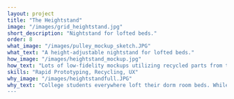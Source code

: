 ```yaml
---
layout: project
title: "The Heightstand"
image: "/images/grid_heightstand.jpg"
short_description: "Nightstand for lofted beds."
order: 8
what_image: "/images/pulley_mockup_sketch.JPG"
what_text: "A height-adjustable nightstand for lofted beds."
how_image: "/images/heightstand_mockup.jpg"
how_text: "Lots of low-fidelity mockups utilizing recycled parts from the Shop, and testing concepts even if we weren't one hundred percent sure how they worked. For example, our 'pulley' system, made from PLA spools, rope, and sandpaper, may not have been the most traditional setup but it worked well enough to test."
skills: "Rapid Prototyping, Recycling, UX"
why_image: "/images/heightstandfull.JPG"
why_text: "College students everywhere loft their dorm room beds. While this is an excellent method for making space, it almost always comes at the loss of a typical nightstand experience. The classic bedside table for your phone, water, glasses, and whatever else you may need at night is no longer an option. Plus, you'll need those things when you're out of bed too. The Heightstand offers the perfect solution, allowing users access to their items regardless of their elevation. Complete with a basket and outlet at the top, the heightstand can be adjusted to be a nightstand when you need it to be, and a quick and easy transport system when you're back on the ground.
---
```


